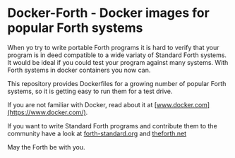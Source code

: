 # Docker-Forth - Docker images for popular Forth systems

When yo try to write portable Forth programs it is hard to verify
that your program is in deed compatible to a wide variaty of 
Standard Forth systems. It would be ideal if you could test your 
program against many systems. With Forth systems in docker containers
you now can.

This repository provides Dockerfiles for a growing number of 
popular Forth systems, so it is getting easy to run them for a
test drive.

If you are not familiar with Docker, read about it at
[www.docker.com](https://www.docker.com/).

If you want to write Standard Forth programs and contribute
them to the community have a look at
[forth-standard.org](http://forth-standard.org/ "Forth standard web page")
and 
[theforth.net](https://theforth.net/ "The Forthnet")

May the Forth be with you.

